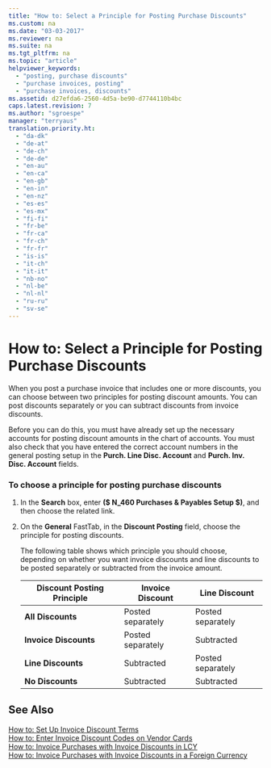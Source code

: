 ```yaml
---
title: "How to: Select a Principle for Posting Purchase Discounts"
ms.custom: na
ms.date: "03-03-2017"
ms.reviewer: na
ms.suite: na
ms.tgt_pltfrm: na
ms.topic: "article"
helpviewer_keywords: 
  - "posting, purchase discounts"
  - "purchase invoices, posting"
  - "purchase invoices, discounts"
ms.assetid: d27efda6-2560-4d5a-be90-d7744110b4bc
caps.latest.revision: 7
ms.author: "sgroespe"
manager: "terryaus"
translation.priority.ht: 
  - "da-dk"
  - "de-at"
  - "de-ch"
  - "de-de"
  - "en-au"
  - "en-ca"
  - "en-gb"
  - "en-in"
  - "en-nz"
  - "es-es"
  - "es-mx"
  - "fi-fi"
  - "fr-be"
  - "fr-ca"
  - "fr-ch"
  - "fr-fr"
  - "is-is"
  - "it-ch"
  - "it-it"
  - "nb-no"
  - "nl-be"
  - "nl-nl"
  - "ru-ru"
  - "sv-se"
---
```

# How to: Select a Principle for Posting Purchase Discounts
When you post a purchase invoice that includes one or more discounts, you can choose between two principles for posting discount amounts. You can post discounts separately or you can subtract discounts from invoice discounts.  
  
 Before you can do this, you must have already set up the necessary accounts for posting discount amounts in the chart of accounts. You must also check that you have entered the correct account numbers in the general posting setup in the **Purch. Line Disc. Account** and **Purch. Inv. Disc. Account** fields.  
  
### To choose a principle for posting purchase discounts  
  
1.  In the **Search** box, enter **\($ N\_460 Purchases & Payables Setup $\)**, and then choose the related link.  
  
2.  On the **General** FastTab, in the **Discount Posting** field, choose the principle for posting discounts.  
  
     The following table shows which principle you should choose, depending on whether you want invoice discounts and line discounts to be posted separately or subtracted from the invoice amount.  
  
    |**Discount Posting Principle**|**Invoice Discount**|**Line Discount**|  
    |------------------------------------|--------------------------|-----------------------|  
    |**All Discounts**|Posted separately|Posted separately|  
    |**Invoice Discounts**|Posted separately|Subtracted|  
    |**Line Discounts**|Subtracted|Posted separately|  
    |**No Discounts**|Subtracted|Subtracted|  
  
## See Also  
 [How to: Set Up Invoice Discount Terms](../Purchasing/how-to-set-up-invoice-discount-terms.md)   
 [How to: Enter Invoice Discount Codes on Vendor Cards](../Purchasing/how-to-enter-invoice-discount-codes-on-vendor-cards.md)   
 [How to: Invoice Purchases with Invoice Discounts in LCY](../Finance/how-to-invoice-purchases-with-invoice-discounts-in-lcy.md)   
 [How to: Invoice Purchases with Invoice Discounts in a Foreign Currency](../Finance/how-to-invoice-purchases-with-invoice-discounts-in-a-foreign-currency.md)